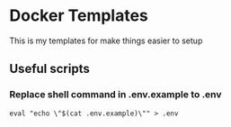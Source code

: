 # Docker Templates

This is my templates for make things easier to setup

## Useful scripts

### Replace shell command in .env.example to .env

``` Shell
eval "echo \"$(cat .env.example)\"" > .env
```
